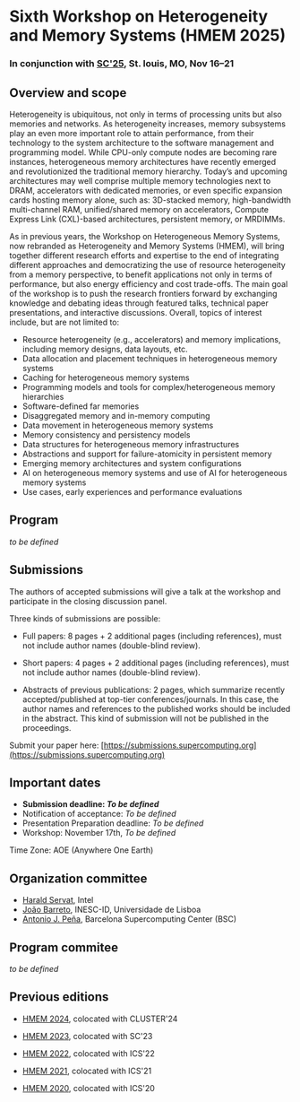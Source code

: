 # Sixth Workshop on Heterogeneity and Memory Systems (HMEM 2025)

### In conjunction with [SC'25](https://sc25.supercomputing.org/), St. louis, MO, Nov 16–21


## Overview and scope

Heterogeneity is ubiquitous, not only in terms of processing units but also memories and networks. As heterogeneity increases, memory subsystems play an even more important role to attain performance, from their technology to the system architecture to the software management and programming model. While CPU-only compute nodes are becoming rare instances, heterogeneous memory architectures have recently emerged and revolutionized the traditional memory hierarchy. Today’s and upcoming architectures may well comprise multiple memory technologies next to DRAM, accelerators with dedicated memories, or even specific expansion cards hosting memory alone, such as: 3D-stacked memory, high-bandwidth multi-channel RAM, unified/shared memory on accelerators, Compute Express Link (CXL)-based architectures, persistent memory, or MRDIMMs.

As in previous years, the Workshop on Heterogeneous Memory Systems, now rebranded as Heterogeneity and Memory Systems (HMEM), will bring together different research efforts and expertise to the end of integrating different approaches and democratizing the use of resource heterogeneity from a memory perspective, to benefit applications not only in terms of performance, but also energy efficiency and cost trade-offs. The main goal of the workshop is to push the research frontiers forward by exchanging knowledge and debating ideas through featured talks, technical paper presentations, and interactive discussions. Overall, topics of interest include, but are not limited to:

- Resource heterogeneity (e.g., accelerators) and memory implications, including memory designs, data layouts, etc. 
- Data allocation and placement techniques in heterogeneous memory systems 
- Caching for heterogeneous memory systems 
- Programming models and tools for complex/heterogeneous memory hierarchies 
- Software-defined far memories
- Disaggregated memory and in-memory computing 
- Data movement in heterogeneous memory systems 
- Memory consistency and persistency models 
- Data structures for heterogeneous memory infrastructures 
- Abstractions and support for failure-atomicity in persistent memory 
- Emerging memory architectures and system configurations 
-	AI on heterogeneous memory systems and use of AI for heterogeneous memory systems
- Use cases, early experiences and performance evaluations


## Program 

*to be defined*



## Submissions

The authors of accepted submissions will give a talk at the workshop and participate in the closing discussion panel. 

Three kinds of submissions are possible:

- Full papers: 8 pages + 2 additional pages (including references), must not include author names (double-blind review).

- Short papers: 4 pages + 2 additional pages (including references), must not include author names (double-blind review).

- Abstracts of previous publications: 2 pages, which summarize recently accepted/published at top-tier conferences/journals. In this case, the author names and references to the published works should be included in the abstract. This kind of submission will not be published in the proceedings.

Submit your paper here: [https://submissions.supercomputing.org](https://submissions.supercomputing.org)

## Important dates 

- **Submission deadline: *To be defined***
- Notification of acceptance: *To be defined*
- Presentation Preparation deadline: *To be defined*
- Workshop: November 17th, *To be defined*

Time Zone: AOE (Anywhere One Earth)


## Organization committee
- [Harald Servat](http://www.linkedin.com/in/harald-servat-7b543395), Intel
- [João Barreto](https://www.dpss.inesc-id.pt/~jpbarreto/), INESC-ID, Universidade de Lisboa
- [Antonio J. Peña](https://www.bsc.es/pena-antonio), Barcelona Supercomputing Center (BSC)

## Program commitee

*to be defined*


## Previous editions

- [HMEM 2024](https://hmem-workshop.github.io/hmem2024/), colocated with CLUSTER'24

- [HMEM 2023](https://hmem-workshop.github.io/hmem2023/), colocated with SC'23

- [HMEM 2022](https://www.bsc.es/news/events/3rd-workshop-heterogeneous-memory-systems-hmem-2022), colocated with ICS'22

- [HMEM 2021](https://research-and-innovation.ec.europa.eu/events/upcoming-events/2nd-workshop-heterogeneous-memory-systems-hmem-2021-2021-06-18-0_en), colocated with ICS'21

- [HMEM 2020](https://research-and-innovation.ec.europa.eu/events/upcoming-events/1st-workshop-heterogeneous-memory-systems-hmem-2020-06-29_en/), colocated with ICS'20

